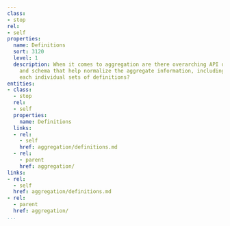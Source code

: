 ```yaml
---
class:
- stop
rel:
- self
properties:
  name: Definitions
  sort: 3120
  level: 1
  description: When it comes to aggregation are there overarching API definitions
    and schema that help normalize the aggregate information, including mappings to
    each individual sets of definitions?
entities:
- class:
  - stop
  rel:
  - self
  properties:
    name: Definitions
  links:
  - rel:
    - self
    href: aggregation/definitions.md
  - rel:
    - parent
    href: aggregation/
links:
- rel:
  - self
  href: aggregation/definitions.md
- rel:
  - parent
  href: aggregation/
...
```

